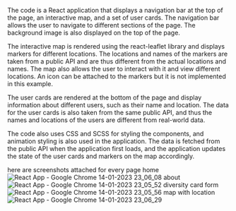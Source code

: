 

The code is a React application that displays a navigation bar at the top of the page, an interactive map, and a set of user cards. The navigation bar allows the user to navigate to different sections of the page. The background image is also displayed on the top of the page.

The interactive map is rendered using the react-leaflet library and displays markers for different locations. The locations and names of the markers are taken from a public API and are thus different from the actual locations and names. The map also allows the user to interact with it and view different locations. An icon can be attached to the markers but it is not implemented in this example.

The user cards are rendered at the bottom of the page and display information about different users, such as their name and location. The data for the user cards is also taken from the same public API, and thus the names and locations of the users are different from real-world data.

The code also uses CSS and SCSS for styling the components, and animation styling is also used in the application. The data is fetched from the public API when the application first loads, and the application updates the state of the user cards and markers on the map accordingly.




here are screenshots attached for every page 
home
![React App - Google Chrome 14-01-2023 23_06_08](https://user-images.githubusercontent.com/106837111/212487274-4bb4586e-f4d9-46b0-a20f-14657c5556dc.png)
about
![React App - Google Chrome 14-01-2023 23_05_52](https://user-images.githubusercontent.com/106837111/212487280-5fa3f949-76f2-4b5d-b68b-622ce3e3f972.png)
diversity card form
![React App - Google Chrome 14-01-2023 23_05_56](https://user-images.githubusercontent.com/106837111/212487302-05fd1ee3-ef43-4ee2-91c1-014759fd82f3.png)
map with location
![React App - Google Chrome 14-01-2023 23_06_29](https://user-images.githubusercontent.com/106837111/212487315-39c132dc-558d-4da1-95a2-da3d74b43199.png)
